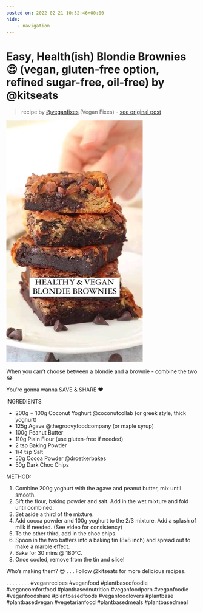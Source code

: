 ```yaml
---
posted on: 2022-02-21 10:52:46+00:00
hide:
    - navigation
---
```


# Easy, Health(ish) Blondie Brownies 😍 (vegan, gluten-free option, refined sugar-free, oil-free) by @kitseats 

> recipe by [@veganfixes](https://www.instagram.com/veganfixes/) 
(Vegan Fixes) - [see original post](https://instagram.com/p/CaPJUY7pnAg)

![](../img/veganfixes_21-02-2022_1002.png)


When you can’t choose between a blondie and a brownie - combine the two 😂

You’re gonna wanna SAVE & SHARE ❤️

INGREDIENTS
- 200g + 100g Coconut Yoghurt @coconutcollab (or greek style, thick yoghurt)
- 125g Agave @thegroovyfoodcompany (or maple syrup)
- 100g Peanut Butter
- 110g Plain Flour (use gluten-free if needed) 
- 2 tsp Baking Powder
- 1/4 tsp Salt
- 50g Cocoa Powder @droetkerbakes 
- 50g Dark Choc Chips 

METHOD:
1. Combine 200g yoghurt with the agave and peanut butter, mix until smooth.
2. Sift the flour, baking powder and salt. Add in the wet mixture and fold until combined.
3. Set aside a third of the mixture.
4. Add cocoa powder and 100g yoghurt to the 2/3 mixture. Add a splash of milk if needed. (See video for consistency)
5. To the other third, add in the choc chips.
6. Spoon in the two batters into a baking tin (8x8 inch) and spread out to make a marble effect.
7. Bake for 30 mins @ 180°C.
8. Once cooled, remove from the tin and slice!

Who’s making them? 😍
.
.
.
Follow @kitseats for more delicious recipes.

.
.
.
.
.
.
.
.
\#veganrecipes \#veganfood \#plantbasedfoodie \#vegancomfortfood \#plantbasednutrition \#veganfoodporn \#veganfoodie \#veganfoodshare \#plantbasedfoods \#veganfoodlovers \#plantbase \#plantbasedvegan \#vegetarianfood \#plantbasedmeals \#plantbasedmeal 